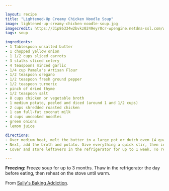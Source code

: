 ```yaml
---

layout: recipe
title: "Lightened-Up Creamy Chicken Noodle Soup"
image: lightened-up-creamy-chicken-noodle-soup.jpg
imagecredit: https://31p86334w2bvkz0249eyr0cr-wpengine.netdna-ssl.com/wp-content/uploads/2015/01/creamy-chicken-noodle-soup-4-600x900.jpg
tags: soup

ingredients:
- 1 Tablespoon unsalted butter
- 1 chopped yellow onion
- 1 1/2 cups sliced carrots
- 3 stalks sliced celery
- 4 teaspoons minced garlic
- 1/4 cup Pamela's Artisan Flour
- 1/2 teaspoon oregano
- 1/2 teaspoon fresh ground pepper
- 1/2 teaspoon turmeric
- pinch of dried thyme
- 1/2 teaspoon salt
- 8 cups chicken or vegetable broth
- 1 medium potato, peeled and diced (around 1 and 1/2 cups)
- 2 cups shredded roasted chicken
- 1 can full-fat coconut milk
- 4 cups uncooked noodles
- green onions
- lemon juice

directions:
- Over medium heat, melt the butter in a large pot or dutch oven (4 quart or larger). Add the onion, carrots, celery, and garlic. Sauté for around 7 minutes or until the vegetables are soft. Add flour, oregano, pepper, thyme, and salt. Stir and cook for 3 minutes.
- Next, add the broth and potato. Give everything a quick stir, then increase the heat to medium-high. Bring the soup to a boil, without stirring, and boil for 3 minutes. Reduce the heat to medium-low, partially cover the pot, and allow to simmer for 25 minutes or until the potatoes have softened. Add the chicken and coconut milk. Cook for 10 minutes or until the the soup has thickened. Once again, taste the soup and add more seasoning as desired. Serve the soup warm.
- Cover and store leftovers in the refrigerator for up to 1 week. To reheat, simply pour into a pot over medium heat and cook until warm. Feel free to add more chicken broth to the leftovers if it's too thick-- I always do. (Soup thickens in the refrigerator as the noodles and potatoes soak up the liquid.)

---
```


**Freezing:** Freeze soup for up to 3 months. Thaw in the refrigerator the day before eating, then reheat on the stove until warm.

From [Sally's Baking Addiction](https://sallysbakingaddiction.com/lightened-creamy-chicken-noodle-soup/).
